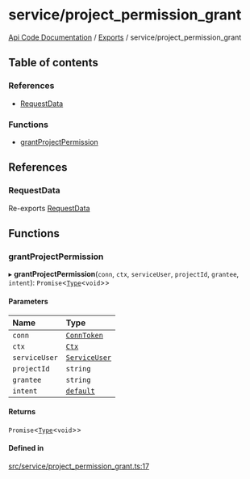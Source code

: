 # service/project\_permission\_grant
 
[Api Code Documentation](../README.md) / [Exports](../modules.md) / service/project\_permission\_grant

## Table of contents

### References

- [RequestData](service_project_permission_grant.md#requestdata)

### Functions

- [grantProjectPermission](service_project_permission_grant.md#grantprojectpermission)

## References

### RequestData

Re-exports [RequestData](../interfaces/service_domain_workflow_project_create.RequestData.md)

## Functions

### grantProjectPermission

▸ **grantProjectPermission**(`conn`, `ctx`, `serviceUser`, `projectId`, `grantee`, `intent`): `Promise`\<[`Type`](result.md#type)\<`void`\>\>

#### Parameters

| Name | Type |
| :------ | :------ |
| `conn` | [`ConnToken`](service_conn.md#conntoken) |
| `ctx` | [`Ctx`](../interfaces/lib_ctx.Ctx.md) |
| `serviceUser` | [`ServiceUser`](../interfaces/service_domain_organization_service_user.ServiceUser.md) |
| `projectId` | `string` |
| `grantee` | `string` |
| `intent` | [`default`](authz_intents.md#default) |

#### Returns

`Promise`\<[`Type`](result.md#type)\<`void`\>\>

#### Defined in

[src/service/project_permission_grant.ts:17](https://github.com/openkfw/TruBudget/blob/40b449a/api/src/service/project_permission_grant.ts#L17)
